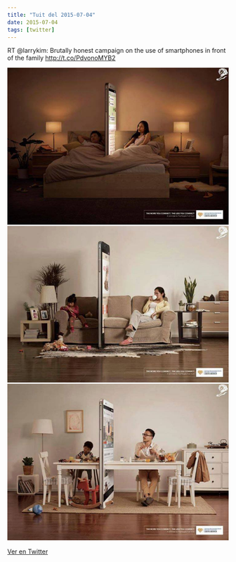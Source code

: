 ```yaml
---
title: "Tuit del 2015-07-04"
date: 2015-07-04
tags: [twitter]
---
```


RT @larrykim: Brutally honest campaign on the use of smartphones in front of the family http://t.co/PdvonoMYB2

![Imagen](/assets/images/617278081527640064-CI2Q4CvWgAALhjW.jpg)
![Imagen](/assets/images/617278081527640064-CI2Q4EOUYAE21CI.jpg)
![Imagen](/assets/images/617278081527640064-CI2Q4FmUsAAlmN8.jpg)

[Ver en Twitter](https://twitter.com/i/web/status/617278081527640064)
